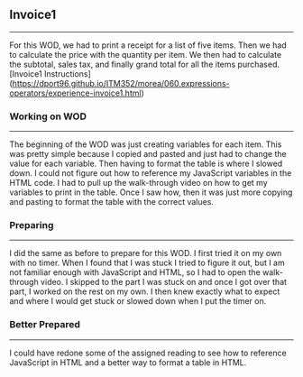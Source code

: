 
## Invoice1
---

For this WOD, we had to print a receipt for a list of five items. Then we had to calculate the price with the quantity per item. 
We then had to calculate the subtotal, sales tax, and finally grand total for all the items purchased. 
[Invoice1 Instructions] (https://dport96.github.io/ITM352/morea/060.expressions-operators/experience-invoice1.html)

### Working on WOD
---
The beginning of the WOD was just creating variables for each item. This was pretty simple because I copied and pasted and just had to change the value for each 
variable. Then having to format the table is where I slowed down. I could not figure out how to reference my JavaScript variables in the HTML code. 
I had to pull up the walk-through video on how to get my variables to print in the table. Once I saw how, then it was just more copying and pasting to 
format the table with the correct values.

### Preparing
---
I did the same as before to prepare for this WOD. I first tried it on my own with no timer. When I found that I was stuck I tried to figure it out, but I am not 
familiar enough with JavaScript and HTML, so I had to open the walk-through video. I skipped to the part I was stuck on and once I got over that part, I worked on 
the rest on my own. I then knew exactly what to expect and where I would get stuck or slowed down when I put the timer on. 

### Better Prepared
---
I could have redone some of the assigned reading to see how to reference JavaScript in HTML and a better way to format a table in HTML. 
